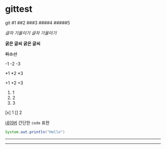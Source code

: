 # gittest
git
#1
##2
###3
####4
#####5

*글자 기울이기*
_글자 기울이기_

**굵은 글씨**
__굵은 글씨__

~~취소선~~

-1
-2
-3

*1
*2
*3

+1
+2
+3

1. 1
2. 2
3. 3

[x] 1
[] 2

[네이버](https://www.naver.com)
간단한 `code` 표현

``` java
System.out.println("Hello")
```

***
---
